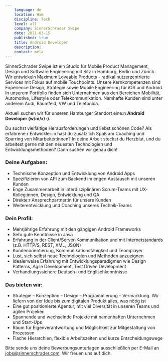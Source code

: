 ```yaml
---
    language: de
    location: Ham
    discipline: Tech
    level: all
    company: SinnerSchrader Swipe
    date: 2021-03-15
    published: true
    title: Android Developer
    description: 
    contact: mela
---
```


SinnerSchrader Swipe ist ein Studio für Mobile Product Management, Design und Software Engineering mit Sitz in Hamburg, Berlin und Zürich. Wir entwickeln Maximum Loveable Products - radikal nutzerzentrierte Services mit Fokus auf mobile Touchpoints. Unsere Kernkompetenzen sind Experience Design, Strategie sowie Mobile Engineering für iOS und Android. In unserem Portfolio finden sich Unternehmen aus den Bereichen Mobilität, Automotive, Lifestyle oder Telekommunikation. Namhafte Kunden sind unter anderem Audi, Raumfeld, VW und Telefónica.

Aktuell suchen wir für unseren Hamburger Standort eine:n **Android Developer (w/m/x/-)**.

Du suchst vielfältige Herausforderungen und liebst schönen Code? Als erfahrene:r Entwickler:in hast du zusätzlich Spaß am Coaching und Sparring von Mitarbeiter:innen? In deine Arbeit steckst du Herzblut, und du arbeitest gerne mit den neuesten Technologien und Entwicklungsmethoden? Dann suchen wir genau dich!

### Deine Aufgaben:

- Technische Konzeption und Entwicklung von Android Apps
- Spezifizieren von API zum Backend im engen Austausch mit unseren Kunden
- Enge Zusammenarbeit in interdisziplinären Scrum-Teams mit UX-Kolleg:innen, Design, Entwicklung und QA
- Direkte:r Ansprechpartner:in für unsere Kunden
- Weiterentwicklung und Coaching unseres Technik-Teams

### Dein Profil:

- Mehrjährige Erfahrung mit den gängigen Android Frameworks
- Sehr gute Kenntnisse in Java
- Erfahrung in der Client/Server-Kommunikation und mit Internetstandards (z.B. HTTP/S, REST, XML, JSON)
- Kundenorientierung, Kommunikationsfähigkeit und Teamplayer
- Lust, sich selbst neue Technologien und Methoden anzueignen
- Idealerweise Erfahrung mit Entwicklungsparadigmen wie Design Patterns, Agile Development, Test Driven Development
- Verhandlungssichere Deutsch- und Englischkenntnisse

### Das bieten wir:

- Strategie – Konzeption – Design – Programmierung – Vermarktung. Wir liefern von der Idee bis zum digitalen Produkt alles, was nötig ist
- Eine gut positionierte Agentur, mit viel Diversität in unseren Teams und agilen Projeken
- Spannende und wechselnde Projekte mit namenhaften Unternehmen und Start-Ups
- Raum für Eigenverantwortung und Möglichkeit zur Mitgestaltung von Prozessen
- Flache Hierarchien, flexible Arbeitszeiten und kurze Entscheidungswege 

Bitte sende uns deine Bewerbungsunterlagen ausschließlich per E-Mail an <jobs@sinnerschrader.com>. Wir freuen uns auf dich.

